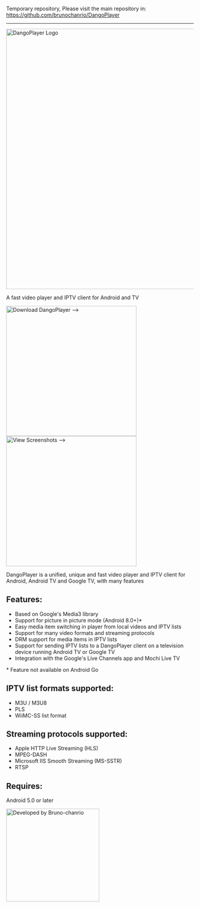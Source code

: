 Temporary repository, Please visit the main repository in: https://github.com/brunochanrio/DangoPlayer

*** *** ***

<img alt='DangoPlayer Logo' width='700' src='https://brunochanrio.github.io/DangoPlayer/assets/DangoPlayerUni_Logo.png'/>

A fast video player and IPTV client for Android and TV

<a href="https://brunochanrio.github.io/DangoPlayer/getdango"><img alt='Download DangoPlayer -->' width='350' src='https://brunochanrio.github.io/DangoPlayer/assets/DangoBnr_Download.png'/></a>
<a href="https://brunochanrio.github.io/DangoPlayer/screenshots"><img alt='View Screenshots -->' width='350' src='https://brunochanrio.github.io/DangoPlayer/assets/DangoBnr_Screenshots.png'/></a>

DangoPlayer is a unified, unique and fast video player and IPTV client for Android, Android TV and Google TV, with many features

## Features:
- Based on Google's Media3 library
- Support for picture in picture mode (Android 8.0+)*
- Easy media item switching in player from local videos and IPTV lists
- Support for many video formats and streaming protocols
- DRM support for media items in IPTV lists
- Support for sending IPTV lists to a DangoPlayer client on a television device running Android TV or Google TV
- Integration with the Google's Live Channels app and Mochi Live TV

\* Feature not available on Android Go

## IPTV list formats supported:
- M3U / M3U8
- PLS
- WiiMC-SS list format

## Streaming protocols supported:
- Apple HTTP Live Streaming (HLS)
- MPEG-DASH
- Microsoft IIS Smooth Streaming (MS-SSTR)
- RTSP

## Requires:
Android 5.0 or later

<a href="https://brunochanrio.github.io"><img alt='Developed by Bruno-chanrio' width='250' src='https://brunochanrio.github.io/assets/Bruno-chanrio_DevelopedBy_Badge.png'/></a>
